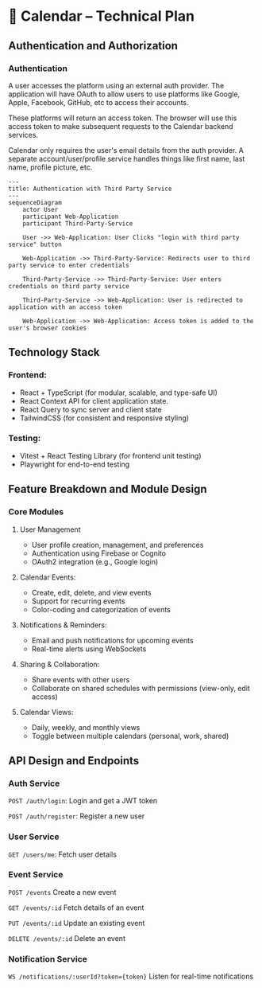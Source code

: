 # 📑 Calendar – Technical Plan

## Authentication and Authorization

### Authentication
A user accesses the platform using an external auth provider. The application will have OAuth to allow users to use platforms like Google, Apple, Facebook, GitHub, etc to access their accounts.

These platforms will return an access token. The browser will use this access token to make subsequent requests to the Calendar backend services.

Calendar only requires the user's email details from the auth provider. A separate account/user/profile service handles things like first name, last name, profile picture, etc.


```mermaid
---
title: Authentication with Third Party Service
---
sequenceDiagram
    actor User
    participant Web-Application
    participant Third-Party-Service

    User ->> Web-Application: User Clicks "login with third party service" button

    Web-Application ->> Third-Party-Service: Redirects user to third party service to enter credentials

    Third-Party-Service ->> Third-Party-Service: User enters credentials on third party service

    Third-Party-Service ->> Web-Application: User is redirected to application with an access token

    Web-Application ->> Web-Application: Access token is added to the user's browser cookies
```

## Technology Stack

### Frontend:
- React + TypeScript (for modular, scalable, and type-safe UI)
- React Context API for client application state.
- React Query to sync server and client state
- TailwindCSS (for consistent and responsive styling)

### Testing:
- Vitest + React Testing Library (for frontend unit testing)
- Playwright for end-to-end testing

## Feature Breakdown and Module Design

### Core Modules

1. User Management
   - User profile creation, management, and preferences
   - Authentication using Firebase or Cognito
   - OAuth2 integration (e.g., Google login)

1. Calendar Events:
    - Create, edit, delete, and view events
    - Support for recurring events
    - Color-coding and categorization of events

1. Notifications & Reminders:
    - Email and push notifications for upcoming events
    - Real-time alerts using WebSockets

1. Sharing & Collaboration:
   - Share events with other users
   - Collaborate on shared schedules with permissions (view-only, edit access)

1. Calendar Views:
    - Daily, weekly, and monthly views
    - Toggle between multiple calendars (personal, work, shared)

## API Design and Endpoints

### Auth Service
`POST /auth/login`: Login and get a JWT token

`POST /auth/register`: Register a new user

### User Service
`GET /users/me`: Fetch user details

### Event Service
`POST /events` Create a new event

`GET /events/:id` Fetch details of an event

`PUT /events/:id` Update an existing event

`DELETE /events/:id` Delete an event

### Notification Service
`WS /notifications/:userId?token={token}` Listen for real-time notifications